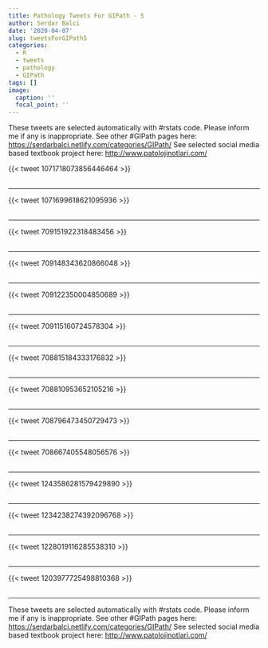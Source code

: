 ```yaml
---
title: Pathology Tweets For GIPath - 5
author: Serdar Balci
date: '2020-04-07'
slug: tweetsForGIPath5
categories:
  - R
  - tweets
  - pathology
  - GIPath
tags: []
image:
  caption: ''
  focal_point: ''
---
```



These tweets are selected automatically with #rstats code. Please inform me if any is inappropriate.
See other #GIPath pages here: https://serdarbalci.netlify.com/categories/GIPath/ 
See selected social media based textbook project here: http://www.patolojinotlari.com/

{{< tweet 1071718073856446464 >}}
<br>
<br>
<hr>
{{< tweet 1071699618621095936 >}}
<br>
<br>
<hr>
{{< tweet 709151922318483456 >}}
<br>
<br>
<hr>
{{< tweet 709148343620866048 >}}
<br>
<br>
<hr>
{{< tweet 709122350004850689 >}}
<br>
<br>
<hr>
{{< tweet 709115160724578304 >}}
<br>
<br>
<hr>
{{< tweet 708815184333176832 >}}
<br>
<br>
<hr>
{{< tweet 708810953652105216 >}}
<br>
<br>
<hr>
{{< tweet 708796473450729473 >}}
<br>
<br>
<hr>
{{< tweet 708667405548056576 >}}
<br>
<br>
<hr>
{{< tweet 1243586281579429890 >}}
<br>
<br>
<hr>
{{< tweet 1234238274392096768 >}}
<br>
<br>
<hr>
{{< tweet 1228019116285538310 >}}
<br>
<br>
<hr>
{{< tweet 1203977725498810368 >}}
<br>
<br>
<hr>


These tweets are selected automatically with #rstats code. Please inform me if any is inappropriate.
See other #GIPath pages here: https://serdarbalci.netlify.com/categories/GIPath/ 
See selected social media based textbook project here: http://www.patolojinotlari.com/
